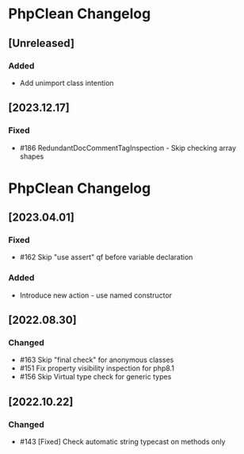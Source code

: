 <!-- Keep a Changelog guide -> https://keepachangelog.com -->

# PhpClean Changelog
## [Unreleased]
### Added
- Add unimport class intention


## [2023.12.17]
### Fixed
- #186 RedundantDocCommentTagInspection - Skip checking array shapes 


# PhpClean Changelog
## [2023.04.01]
### Fixed
 - #162 Skip "use assert" qf before variable declaration
### Added
 - Introduce new action - use named constructor

## [2022.08.30]
### Changed
 - #163 Skip "final check" for anonymous classes
 - #151 Fix property visibility inspection for php8.1
 - #156 Skip Virtual type check for generic types

## [2022.10.22]
### Changed
- #143 [Fixed] Check automatic string typecast on methods only

